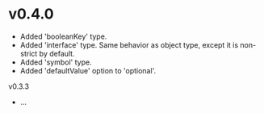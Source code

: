# v0.4.0
* Added 'booleanKey' type.
* Added 'interface' type. Same behavior as object type, except it is non-strict by default.
* Added 'symbol' type.
* Added 'defaultValue' option to 'optional'.

v0.3.3
* ...

